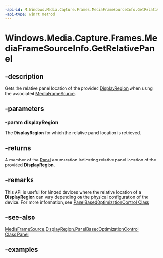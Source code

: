 ```yaml
---
-api-id: M:Windows.Media.Capture.Frames.MediaFrameSourceInfo.GetRelativePanel(Windows.UI.WindowManagement.DisplayRegion)
-api-type: winrt method
---
```


<!-- Method syntax.
public Panel MediaFrameSourceInfo.GetRelativePanel(DisplayRegion displayRegion)
-->

# Windows.Media.Capture.Frames.MediaFrameSourceInfo.GetRelativePanel

## -description

Gets the relative panel location of the provided [DisplayRegion](/uwp/api/windows.ui.windowmanagement.displayregion) when using the associated [MediaFrameSource](mediaframesource.md).

## -parameters

### -param displayRegion

The **DisplayRegion** for which the relative panel location is retrieved.

## -returns

A member of the [Panel](/uwp/api/windows.devices.enumeration.panel) enumeration indicating relative panel location of the provided **DisplayRegion**.

## -remarks

This API is useful for hinged devices where the relative location of a **DisplayRegion** can vary depending on the physical configuration of the device.  For more information, see [PanelBasedOptimizationControl Class](/uwp/api/windows.media.devices.panelbasedoptimizationcontrol)

## -see-also

[MediaFrameSource](mediaframesource.md),[DisplayRegion](/uwp/api/windows.ui.windowmanagement.displayregion),[PanelBasedOptimizationControl Class](/uwp/api/windows.media.devices.panelbasedoptimizationcontrol),[Panel](/uwp/api/windows.devices.enumeration.panel)

## -examples

